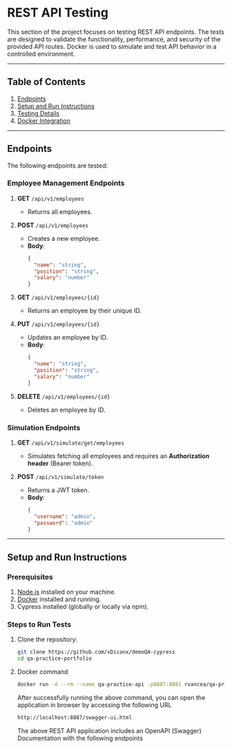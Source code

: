 # REST API Testing

This section of the project focuses on testing REST API endpoints. The tests are designed to validate the functionality, performance, and security of the provided API routes. Docker is used to simulate and test API behavior in a controlled environment.

---

## Table of Contents

1. [Endpoints](#endpoints)
2. [Setup and Run Instructions](#setup-and-run-instructions)
3. [Testing Details](#testing-details)
4. [Docker Integration](#docker-integration)

---

## Endpoints

The following endpoints are tested:

### Employee Management Endpoints
1. **GET** `/api/v1/employees`  
   - Returns all employees.

2. **POST** `/api/v1/employees`  
   - Creates a new employee.  
   - **Body**:  
     ```json
     {
       "name": "string",
       "position": "string",
       "salary": "number"
     }
     ```

3. **GET** `/api/v1/employees/{id}`  
   - Returns an employee by their unique ID.

4. **PUT** `/api/v1/employees/{id}`  
   - Updates an employee by ID.  
   - **Body**:  
     ```json
     {
       "name": "string",
       "position": "string",
       "salary": "number"
     }
     ```

5. **DELETE** `/api/v1/employees/{id}`  
   - Deletes an employee by ID.

### Simulation Endpoints
1. **GET** `/api/v1/simulate/get/employees`  
   - Simulates fetching all employees and requires an **Authorization header** (Bearer token).

2. **POST** `/api/v1/simulate/token`  
   - Returns a JWT token.  
   - **Body**:  
     ```json
     {
       "username": "admin",
       "password": "admin"
     }
     ```

---

## Setup and Run Instructions

### Prerequisites
1. [Node.js](https://nodejs.org/) installed on your machine.
2. [Docker](https://www.docker.com/) installed and running.
3. Cypress installed (globally or locally via npm).

### Steps to Run Tests
1. Clone the repository:
   ```bash
   git clone https://github.com/xDicanx/demoQA-cypress
   cd qa-practice-portfolio
   ```
2. Docker command
   ```bash
   docker run -d --rm --name qa-practice-api -p8887:8081 rvancea/qa-practice-api:latest
   ```
   After successfully running the above command, you can open the application in browser by accessing the following URL
   ```bash
   http://localhost:8887/swagger-ui.html
   ```
   The above REST API application includes an OpenAPI (Swagger) Documentation with the following endpoints
